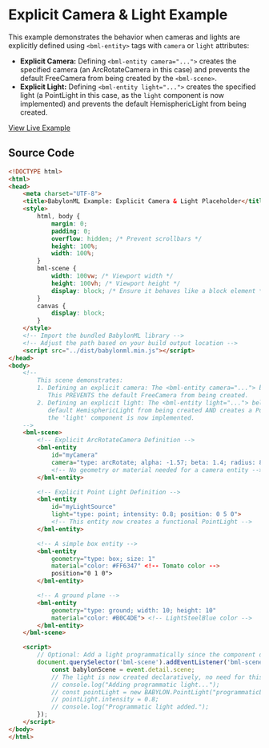 # Explicit Camera & Light Example

This example demonstrates the behavior when cameras and lights are explicitly defined using `<bml-entity>` tags with `camera` or `light` attributes:

*   **Explicit Camera:** Defining `<bml-entity camera="...">` creates the specified camera (an ArcRotateCamera in this case) and prevents the default FreeCamera from being created by the `<bml-scene>`.
*   **Explicit Light:** Defining `<bml-entity light="...">` creates the specified light (a PointLight in this case, as the `light` component is now implemented) and prevents the default HemisphericLight from being created.

[View Live Example](../../examples/explicit_camera_light_placeholder.html)

## Source Code

```html
<!DOCTYPE html>
<html>
<head>
    <meta charset="UTF-8">
    <title>BabylonML Example: Explicit Camera & Light Placeholder</title>
    <style>
        html, body {
            margin: 0;
            padding: 0;
            overflow: hidden; /* Prevent scrollbars */
            height: 100%;
            width: 100%;
        }
        bml-scene {
            width: 100vw; /* Viewport width */
            height: 100vh; /* Viewport height */
            display: block; /* Ensure it behaves like a block element */
        }
        canvas {
            display: block;
        }
    </style>
    <!-- Import the bundled BabylonML library -->
    <!-- Adjust the path based on your build output location -->
    <script src="../dist/babylonml.min.js"></script>
</head>
<body>
    <!--
        This scene demonstrates:
        1. Defining an explicit camera: The <bml-entity camera="..."> below creates an ArcRotateCamera.
           This PREVENTS the default FreeCamera from being created.
        2. Defining an explicit light: The <bml-entity light="..."> below PREVENTS the
           default HemisphericLight from being created AND creates a PointLight because
           the 'light' component is now implemented.
    -->
    <bml-scene>
        <!-- Explicit ArcRotateCamera Definition -->
        <bml-entity
            id="myCamera"
            camera="type: arcRotate; alpha: -1.57; beta: 1.4; radius: 8; target: 0 1 0; attachControl: true">
            <!-- No geometry or material needed for a camera entity -->
        </bml-entity>

        <!-- Explicit Point Light Definition -->
        <bml-entity
            id="myLightSource"
            light="type: point; intensity: 0.8; position: 0 5 0">
            <!-- This entity now creates a functional PointLight -->
        </bml-entity>

        <!-- A simple box entity -->
        <bml-entity
            geometry="type: box; size: 1"
            material="color: #FF6347" <!-- Tomato color -->
            position="0 1 0">
        </bml-entity>

        <!-- A ground plane -->
        <bml-entity
            geometry="type: ground; width: 10; height: 10"
            material="color: #B0C4DE"> <!-- LightSteelBlue color -->
        </bml-entity>
    </bml-scene>

    <script>
        // Optional: Add a light programmatically since the component doesn't exist yet
        document.querySelector('bml-scene').addEventListener('bml-scene-ready', (event) => {
            const babylonScene = event.detail.scene;
            // The light is now created declaratively, no need for this JS unless modifying later.
            // console.log("Adding programmatic light...");
            // const pointLight = new BABYLON.PointLight("programmaticLight", new BABYLON.Vector3(0, 5, 0), babylonScene);
            // pointLight.intensity = 0.8;
            // console.log("Programmatic light added.");
        });
    </script>
</body>
</html>
```